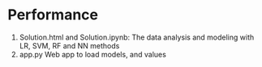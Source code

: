 # Performance
1. Solution.html and Solution.ipynb:
    The data analysis and modeling with LR, SVM, RF and NN methods
2. app.py
    Web app to load models, and values 

